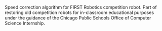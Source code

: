 Speed correction algorithm for FIRST Robotics competition robot. Part of restoring old competition robots for in-classroom educational purposes under the guidance of the Chicago Public Schools Office of Computer Science Internship.
